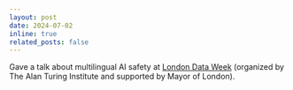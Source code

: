 ```yaml
---
layout: post
date: 2024-07-02
inline: true
related_posts: false
---
```


Gave a talk about multilingual AI safety at [London Data Week](https://lu.ma/fl2t9xms) (organized by The Alan Turing Institute and supported by Mayor of London).

